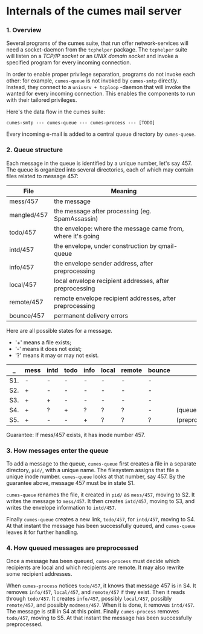 # Internals of the cumes mail server

### 1. Overview

Several programs of the cumes suite, that run offer network-services will need a socket-daemon from the `tcphelper` package. The `tcphelper` suite will listen on a *TCP/IP socket* or an *UNIX domain socket* and invoke a specified program for every incoming connection.

In order to enable proper privilege separation, programs do not invoke each other: for example, `cumes-queue` is not invoked by `cumes-smtp` directly. Instead, they connect to a `unixsrv + tcploop` -daemon that will invoke the wanted for every incoming connection. This enables the components to run with their tailored privileges.

Here's the data flow in the cumes suite:

```
cumes-smtp --- cumes-queue --- cumes-process --- [TODO]
```

Every incoming e-mail is added to a central queue directory by `cumes-queue`.

### 2. Queue structure

Each message in the queue is identified by a unique number, let's say 457. The queue is organized into several directories, each of which may contain files related to message 457:

File | Meaning
--- | ---
mess/457 | the message
mangled/457 | the message after processing (eg. SpamAssassin)
todo/457 | the envelope: where the message came from, where it's going
intd/457 | the envelope, under construction by qmail-queue
info/457 | the envelope sender address, after preprocessing
local/457 | local envelope recipient addresses, after preprocessing
remote/457 | remote envelope recipient addresses, after preprocessing
bounce/457 | permanent delivery errors

Here are all possible states for a message.
* '+' means a file exists;
* '-' means it does not exist;
* '?' means it may or may not exist.

_ | mess | intd | todo | info | local | remote | bounce | _
--- | --- | --- | --- | --- | --- | --- | --- | ---
   S1. | - | - | - | - | - | - | -
   S2. | + | - | - | - | - | - | -
   S3. | + | + | - | - | - | - | -
   S4. | + | ? | + | ? | ? | ? | - | (queued)
   S5. | + | - | - | + | ? | ? | ? | (preprocessed)

Guarantee: If mess/457 exists, it has inode number 457.

### 3. How messages enter the queue

To add a message to the queue, `cumes-queue` first creates a file in a
separate directory, `pid/`, with a unique name. The filesystem assigns
that file a unique inode number. `cumes-queue` looks at that number, say 457.
By the guarantee above, message 457 must be in state S1.

`cumes-queue` renames the file, it created in `pid/` as `mess/457`, moving to S2. It writes
the message to `mess/457`. It then creates `intd/457`, moving to S3, and
writes the envelope information to `intd/457`.

Finally `cumes-queue` creates a new link, `todo/457`, for `intd/457`, moving
to S4. At that instant the message has been successfully queued, and
`cumes-queue` leaves it for further handling.

### 4. How queued messages are preprocessed

Once a message has been queued, `cumes-process` must decide which recipients
are local and which recipients are remote. It may also rewrite some
recipient addresses.

When `cumes-process` notices `todo/457`, it knows that message 457 is in S4. It
removes `info/457`, `local/457`, and `remote/457` if they exist. Then it reads
through `todo/457`. It creates `info/457`, possibly `local/457`, possibly
`remote/457`, and possibly `modmess/457`. When it is done, it removes `intd/457`.
The message is still in S4 at this point. Finally `cumes-process` removes `todo/457`,
moving to S5. At that instant the message has been successfully preprocessed.

